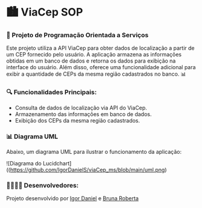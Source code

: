 # 🏙️ ViaCep SOP

<h3>🚀 Projeto de Programação Orientada a Serviços</h3>

<p>
Este projeto utiliza a API ViaCep para obter dados de localização a partir de um CEP fornecido pelo usuário. A aplicação armazena as informações obtidas em um banco de dados e retorna os dados para exibição na interface do usuário. Além disso, oferece uma funcionalidade adicional para exibir a quantidade de CEPs da mesma região cadastrados no banco. 📊
</p>

<h3>🔍 Funcionalidades Principais:</h3>
<ul>
<li>Consulta de dados de localização via API do ViaCep.</li>
<li>Armazenamento das informações em banco de dados.</li>
<li>Exibição dos CEPs da mesma região cadastrados.</li>
</ul>
  
<h3>📊 Diagrama UML</h3>

<p>Abaixo, um diagrama UML para ilustrar o funcionamento da aplicação:</p>

![Diagrama do Lucidchart]((https://github.com/IgorDanielS/viaCep_ms/blob/main/uml.png)

<h3>👨‍💻👩‍💻 Desenvolvedores:</h3>

<p>Projeto desenvolvido por <a href="https://github.com/IgorDanielS" >Igor Daniel</a> e <a href="https://github.com/brunartt" >Bruna Roberta</a></p>

